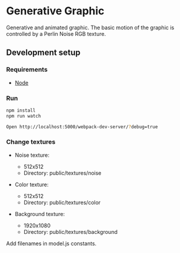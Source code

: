 # Generative Graphic

Generative and animated graphic. The basic motion of the graphic is controlled by a Perlin Noise RGB texture.

## Development setup

### Requirements

* [Node](https://nodejs.org/en/download/)

### Run

```bash
npm install
npm run watch

Open http://localhost:5000/webpack-dev-server/?debug=true
```

### Change textures

* Noise texture:
  * 512x512
  * Directory: public/textures/noise

* Color texture:
  * 512x512
  * Directory: public/textures/color

* Background texture:
  * 1920x1080
  * Directory: public/textures/background

Add filenames in model.js constants.
